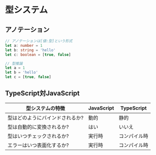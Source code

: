 # 型システム

## アノテーション
```typescript
// アノテーションは[値:型]という形式
let a: number = 1
let b: string = 'hello'
let c: boolean = [true, false]

// 型推論
let a = 1
let b = 'hello'
let c = [true, false]
```

## TypeScript対JavaScript

型システムの特徴 | JavaScript | TypeScript
---- | ---- | ----
型はどのようにバインドされるか? | 動的 | 静的
型は自動的に変換されるか? | はい | いいえ
型はいつチェックされるか? | 実行時 | コンパイル時
エラーはいつ表面化するか? | 実行時 | コンパイル時



